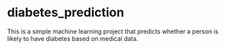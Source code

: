 # diabetes_prediction
This is a simple machine learning project that predicts whether a person is likely to have diabetes based on medical data. 
